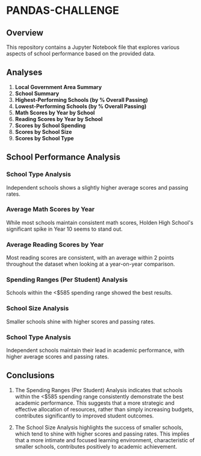 # **PANDAS-CHALLENGE**

## Overview

This repository contains a Jupyter Notebook file that explores various aspects of school performance based on the provided data.

## Analyses

1. **Local Government Area Summary**
2. **School Summary**
3. **Highest-Performing Schools (by % Overall Passing)**
4. **Lowest-Performing Schools (by % Overall Passing)**
5. **Math Scores by Year by School**
6. **Reading Scores by Year by School**
7. **Scores by School Spending**
8. **Scores by School Size**
9. **Scores by School Type**

## School Performance Analysis

### School Type Analysis

Independent schools shows a slightly higher average scores and passing rates.

### Average Math Scores by Year

While most schools maintain consistent math scores, Holden High School's significant spike in Year 10 seems to stand out.

### Average Reading Scores by Year

Most reading scores are consistent, with an average within 2 points throughout the dataset when looking at a year-on-year comparison.

### Spending Ranges (Per Student) Analysis

Schools within the <$585 spending range showed the best results.

### School Size Analysis

Smaller schools shine with higher scores and passing rates.

### School Type Analysis

Independent schools maintain their lead in academic performance, with higher average scores and passing rates.

## Conclusions

1. The Spending Ranges (Per Student) Analysis indicates that schools within the <$585 spending range consistently demonstrate the best academic performance. This suggests that a more strategic and effective allocation of resources, rather than simply increasing budgets, contributes significantly to improved student outcomes.

2. The School Size Analysis highlights the success of smaller schools, which tend to shine with higher scores and passing rates. This implies that a more intimate and focused learning environment, characteristic of smaller schools, contributes positively to academic achievement.
